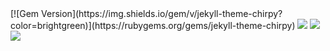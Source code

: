 <div></div>
[![Gem Version](https://img.shields.io/gem/v/jekyll-theme-chirpy?color=brightgreen)](https://rubygems.org/gems/jekyll-theme-chirpy)
<img src="https://capsule-render.vercel.app/api?type=waving&color=BDBDC8&height=150&section=header" />
<a href="#"><img src="https://img.shields.io/badge/YouTube-FF0000?style=for-the-badge&logo=youtube&logoColor=white"/></a>
<img src="https://capsule-render.vercel.app/api?type=waving&color=BDBDC8&height=150&section=footer" />
